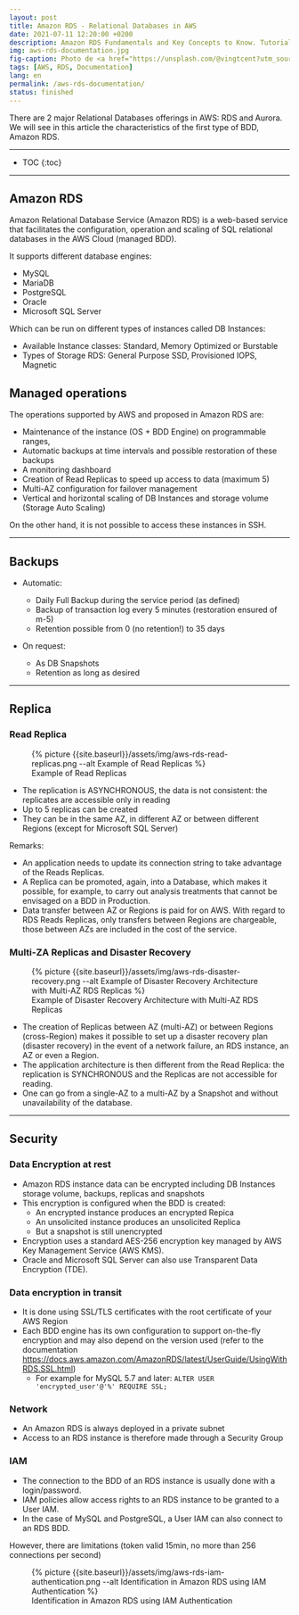 ```yaml
---
layout: post
title: Amazon RDS - Relational Databases in AWS
date: 2021-07-11 12:20:00 +0200
description: Amazon RDS Fundamentals and Key Concepts to Know. Tutorial, how-to.
img: aws-rds-documentation.jpg
fig-caption: Photo de <a href="https://unsplash.com/@vingtcent?utm_source=unsplash&utm_medium=referral&utm_content=creditCopyText">Vincent Guth</a> sur <a href="https://unsplash.com/collections/996284/data?utm_source=unsplash&utm_medium=referral&utm_content=creditCopyText">Unsplash</a>
tags: [AWS, RDS, Documentation]
lang: en
permalink: /aws-rds-documentation/
status: finished
---
```


There are 2 major Relational Databases offerings in AWS: RDS and Aurora. We will see in this article the characteristics of the first type of BDD, Amazon RDS.

<hr class="hr-text" data-content="Content">

* TOC
{:toc}

<hr class="hr-text" data-content="RDS">

## Amazon RDS

Amazon Relational Database Service (Amazon RDS) is a web-based service that facilitates the configuration, operation and scaling of SQL relational databases in the AWS Cloud (managed BDD).

It supports different database engines:
- MySQL
- MariaDB
- PostgreSQL
- Oracle
- Microsoft SQL Server

Which can be run on different types of instances called DB Instances:
  * Available Instance classes: Standard, Memory Optimized or Burstable
  * Types of Storage RDS: General Purpose SSD, Provisioned IOPS, Magnetic

## Managed operations

The operations supported by AWS and proposed in Amazon RDS are:
- Maintenance of the instance (OS + BDD Engine) on programmable ranges,
- Automatic backups at time intervals and possible restoration of these backups
- A monitoring dashboard
- Creation of Read Replicas to speed up access to data (maximum 5)
- Multi-AZ configuration for failover management
- Vertical and horizontal scaling of DB Instances and storage volume (Storage Auto Scaling)

On the other hand, it is not possible to access these instances in SSH.

<hr class="hr-text" data-content="Backups">

## Backups

- Automatic:
  * Daily Full Backup during the service period (as defined)
  * Backup of transaction log every 5 minutes (restoration ensured of m-5)
  * Retention possible from 0 (no retention!) to 35 days

- On request:
  * As DB Snapshots
  * Retention as long as desired

<hr class="hr-text" data-content="Replica">

## Replica

### Read Replica

<figure class="article">
  {% picture {{site.baseurl}}/assets/img/aws-rds-read-replicas.png --alt Example of Read Replicas %}
  <figcaption>Example of Read Replicas</figcaption>
</figure>

- The replication is ASYNCHRONOUS, the data is not consistent: the replicates are accessible only in reading
- Up to 5 replicas can be created
- They can be in the same AZ, in different AZ or between different Regions (except for Microsoft SQL Server)

Remarks:

- An application needs to update its connection string to take advantage of the Reads Replicas.
- A Replica can be promoted, again, into a Database, which makes it possible, for example, to carry out analysis treatments that cannot be envisaged on a BDD in Production.
- Data transfer between AZ or Regions is paid for on AWS. With regard to RDS Reads Replicas, only transfers between Regions are chargeable, those between AZs are included in the cost of the service.

### Multi-ZA Replicas and Disaster Recovery

<figure class="article">
  {% picture {{site.baseurl}}/assets/img/aws-rds-disaster-recovery.png --alt Example of Disaster Recovery Architecture with Multi-AZ RDS Replicas %}
  <figcaption>Example of Disaster Recovery Architecture with Multi-AZ RDS Replicas</figcaption>
</figure>

- The creation of Replicas between AZ (multi-AZ) or between Regions (cross-Region) makes it possible to set up a disaster recovery plan (disaster recovery) in the event of a network failure, an RDS instance, an AZ or even a Region.
- The application architecture is then different from the Read Replica: the replication is SYNCHRONOUS and the Replicas are not accessible for reading.
- One can go from a single-AZ to a multi-AZ by a Snapshot and without unavailability of the database.

<hr class="hr-text" data-content="Security">

## Security

### Data Encryption at rest

- Amazon RDS instance data can be encrypted including DB Instances storage volume, backups, replicas and snapshots
- This encryption is configured when the BDD is created:
  * An encrypted instance produces an encrypted Repica
  * An unsolicited instance produces an unsolicited Replica
  * But a snapshot is still unencrypted
- Encryption uses a standard AES-256 encryption key managed by AWS Key Management Service (AWS KMS).
- Oracle and Microsoft SQL Server can also use Transparent Data Encryption (TDE).

### Data encryption in transit

- It is done using SSL/TLS certificates with the root certificate of your AWS Region
- Each BDD engine has its own configuration to support on-the-fly encryption and may also depend on the version used (refer to the documentation <https://docs.aws.amazon.com/AmazonRDS/latest/UserGuide/UsingWithRDS.SSL.html>)
  * For example for MySQL 5.7 and later: `ALTER USER 'encrypted_user'@'%' REQUIRE SSL;`

### Network

- An Amazon RDS is always deployed in a private subnet
- Access to an RDS instance is therefore made through a Security Group

### IAM

- The connection to the BDD of an RDS instance is usually done with a login/password.
- IAM policies allow access rights to an RDS instance to be granted to a User IAM.
- In the case of MySQL and PostgreSQL, a User IAM can also connect to an RDS BDD.

However, there are limitations (token valid 15min, no more than 256 connections per second)

<figure class="article">
  {% picture {{site.baseurl}}/assets/img/aws-rds-iam-authentication.png --alt Identification in Amazon RDS using IAM Authentication %}
  <figcaption>Identification in Amazon RDS using IAM Authentication</figcaption>
</figure>








